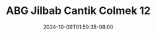--- 
title: "ABG Jilbab Cantik Colmek 12"
description: "nonton  video bokep ABG Jilbab Cantik Colmek 12 instagram video full terbaru"
date: 2024-10-09T01:59:35-08:00
file_code: "vygpycc7uxx9"
draft: false
cover: "bv696lh59uqooncj.jpg"
tags: ["ABG", "Jilbab", "Cantik", "Colmek", "bokep-indo", "bokep-viral", "bokep-ig"]
length: 137
fld_id: "1483822"
foldername: "Adinda"
categories: ["Adinda"]
views: 0
---